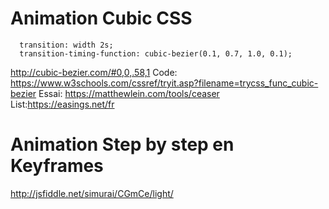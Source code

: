 # Animation Cubic CSS

```
  transition: width 2s;
  transition-timing-function: cubic-bezier(0.1, 0.7, 1.0, 0.1);
```

http://cubic-bezier.com/#0,0,.58,1
Code: https://www.w3schools.com/cssref/tryit.asp?filename=trycss_func_cubic-bezier
Essai: https://matthewlein.com/tools/ceaser
List:https://easings.net/fr

# Animation Step by step en Keyframes

http://jsfiddle.net/simurai/CGmCe/light/
